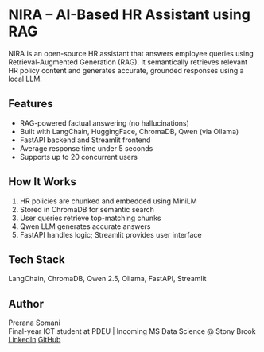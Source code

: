 # NIRA – AI-Based HR Assistant using RAG

NIRA is an open-source HR assistant that answers employee queries using Retrieval-Augmented Generation (RAG). It semantically retrieves relevant HR policy content and generates accurate, grounded responses using a local LLM.

## Features

- RAG-powered factual answering (no hallucinations)  
- Built with LangChain, HuggingFace, ChromaDB, Qwen (via Ollama)  
- FastAPI backend and Streamlit frontend  
- Average response time under 5 seconds  
- Supports up to 20 concurrent users  

## How It Works

1. HR policies are chunked and embedded using MiniLM  
2. Stored in ChromaDB for semantic search  
3. User queries retrieve top-matching chunks  
4. Qwen LLM generates accurate answers  
5. FastAPI handles logic; Streamlit provides user interface  

## Tech Stack

LangChain, ChromaDB, Qwen 2.5, Ollama, FastAPI, Streamlit

## Author

Prerana Somani  
Final-year ICT student at PDEU | Incoming MS Data Science @ Stony Brook  
[LinkedIn]([https://www.linkedin.com/in/your-profile](https://www.linkedin.com/in/prerana-somani-672241256/))  
[GitHub](https://github.com/PreranaSomani)


